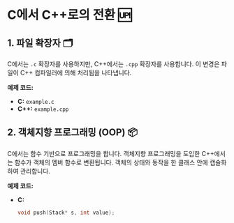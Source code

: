 # C에서 C++로의 전환 🆙

## 1. 파일 확장자 🗂️
C에서는 `.c` 확장자를 사용하지만, C++에서는 `.cpp` 확장자를 사용합니다. 이 변경은 파일이 C++ 컴파일러에 의해 처리됨을 나타냅니다.

**예제 코드:**
- **C:** `example.c`
- **C++:** `example.cpp`

## 2. 객체지향 프로그래밍 (OOP) 📦
C에서는 함수 기반으로 프로그래밍을 합니다. 객체지향 프로그래밍을 도입한 C++에서는 함수가 객체의 멤버 함수로 변환됩니다. 객체의 상태와 동작을 한 클래스 안에 캡슐화하여 관리합니다.

**예제 코드:**
- **C:**
  ```c
  void push(Stack* s, int value);
  ```
